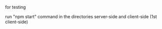 for testing

run "npm start" command in the directories server-side and client-side (1st client-side)